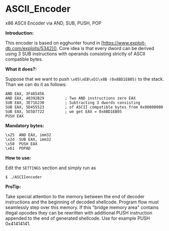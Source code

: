 # ASCII_Encoder
x86 ASCII Encoder via AND, SUB, PUSH, POP

**Introduction:**

This encoder is based on egghunter found in [https://www.exploit-db.com/exploits/5342]().
Core idea is that every dword can be derived using 3 SUB instructions
with operands consisting strictly of ASCII compatible bytes.

**What it does?:**  

Suppose that we want to push `\x05\xEB\xD1\x8B (0x8BD1EB05)` to the stack.
Than we can do it as follows:

```
AND EAX, 3F465456
AND EAX, 40392B29         ; Two AND instructions zero EAX
SUB EAX, 3E716230         ; Subtracting 3 dwords consisting
SUB EAX, 5D455523         ; of ASCII compatible bytes from 0x00000000
SUB EAX, 5E5D7722         ; we get EAX = 0x8BD1EB05
PUSH EAX
```

**Mandatory bytes:**

```
\x25  AND EAX, imm32
\x2d  SUB EAX, imm32
\x50  PUSH EAX
\x61  POPAD
```

**How to use:**  

Edit the `SETTINGS` section and simply run as  

```
$ ./ASCIIencoder
```

**ProTip:**  

Take special attention to the memory between the end of decoder instructions
and the beginning of decoded shellcode. Program flow must seamlessly step over
this memory. If this "bridge memory area" contains illegal opcodes they can
be rewritten with additional PUSH instruction appended to the end of generated
shellcode. Use for example PUSH 0x41414141.